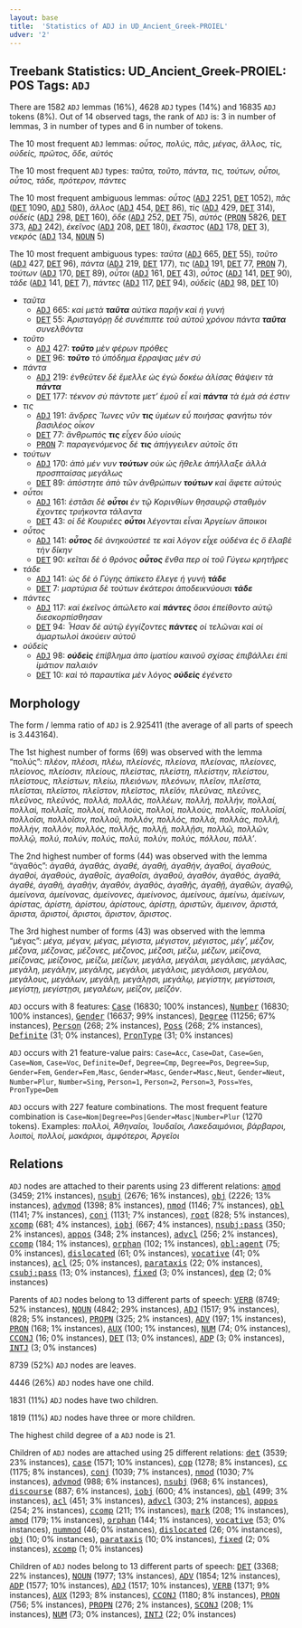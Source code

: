```yaml
---
layout: base
title:  'Statistics of ADJ in UD_Ancient_Greek-PROIEL'
udver: '2'
---
```


## Treebank Statistics: UD_Ancient_Greek-PROIEL: POS Tags: `ADJ`

There are 1582 `ADJ` lemmas (16%), 4628 `ADJ` types (14%) and 16835 `ADJ` tokens (8%).
Out of 14 observed tags, the rank of `ADJ` is: 3 in number of lemmas, 3 in number of types and 6 in number of tokens.

The 10 most frequent `ADJ` lemmas: <em>οὗτος, πολύς, πᾶς, μέγας, ἄλλος, τὶς, οὐδείς, πρῶτος, ὅδε, αὐτός</em>

The 10 most frequent `ADJ` types:  <em>ταῦτα, τοῦτο, πάντα, τις, τούτων, οὗτοι, οὗτος, τάδε, πρότερον, πάντες</em>

The 10 most frequent ambiguous lemmas: <em>οὗτος</em> (<tt><a href="grc_proiel-pos-ADJ.html">ADJ</a></tt> 2251, <tt><a href="grc_proiel-pos-DET.html">DET</a></tt> 1052), <em>πᾶς</em> (<tt><a href="grc_proiel-pos-DET.html">DET</a></tt> 1090, <tt><a href="grc_proiel-pos-ADJ.html">ADJ</a></tt> 580), <em>ἄλλος</em> (<tt><a href="grc_proiel-pos-ADJ.html">ADJ</a></tt> 454, <tt><a href="grc_proiel-pos-DET.html">DET</a></tt> 86), <em>τὶς</em> (<tt><a href="grc_proiel-pos-ADJ.html">ADJ</a></tt> 429, <tt><a href="grc_proiel-pos-DET.html">DET</a></tt> 314), <em>οὐδείς</em> (<tt><a href="grc_proiel-pos-ADJ.html">ADJ</a></tt> 298, <tt><a href="grc_proiel-pos-DET.html">DET</a></tt> 160), <em>ὅδε</em> (<tt><a href="grc_proiel-pos-ADJ.html">ADJ</a></tt> 252, <tt><a href="grc_proiel-pos-DET.html">DET</a></tt> 75), <em>αὐτός</em> (<tt><a href="grc_proiel-pos-PRON.html">PRON</a></tt> 5826, <tt><a href="grc_proiel-pos-DET.html">DET</a></tt> 373, <tt><a href="grc_proiel-pos-ADJ.html">ADJ</a></tt> 242), <em>ἐκεῖνος</em> (<tt><a href="grc_proiel-pos-ADJ.html">ADJ</a></tt> 208, <tt><a href="grc_proiel-pos-DET.html">DET</a></tt> 180), <em>ἕκαστος</em> (<tt><a href="grc_proiel-pos-ADJ.html">ADJ</a></tt> 178, <tt><a href="grc_proiel-pos-DET.html">DET</a></tt> 3), <em>νεκρός</em> (<tt><a href="grc_proiel-pos-ADJ.html">ADJ</a></tt> 134, <tt><a href="grc_proiel-pos-NOUN.html">NOUN</a></tt> 5)

The 10 most frequent ambiguous types:  <em>ταῦτα</em> (<tt><a href="grc_proiel-pos-ADJ.html">ADJ</a></tt> 665, <tt><a href="grc_proiel-pos-DET.html">DET</a></tt> 55), <em>τοῦτο</em> (<tt><a href="grc_proiel-pos-ADJ.html">ADJ</a></tt> 427, <tt><a href="grc_proiel-pos-DET.html">DET</a></tt> 96), <em>πάντα</em> (<tt><a href="grc_proiel-pos-ADJ.html">ADJ</a></tt> 219, <tt><a href="grc_proiel-pos-DET.html">DET</a></tt> 177), <em>τις</em> (<tt><a href="grc_proiel-pos-ADJ.html">ADJ</a></tt> 191, <tt><a href="grc_proiel-pos-DET.html">DET</a></tt> 77, <tt><a href="grc_proiel-pos-PRON.html">PRON</a></tt> 7), <em>τούτων</em> (<tt><a href="grc_proiel-pos-ADJ.html">ADJ</a></tt> 170, <tt><a href="grc_proiel-pos-DET.html">DET</a></tt> 89), <em>οὗτοι</em> (<tt><a href="grc_proiel-pos-ADJ.html">ADJ</a></tt> 161, <tt><a href="grc_proiel-pos-DET.html">DET</a></tt> 43), <em>οὗτος</em> (<tt><a href="grc_proiel-pos-ADJ.html">ADJ</a></tt> 141, <tt><a href="grc_proiel-pos-DET.html">DET</a></tt> 90), <em>τάδε</em> (<tt><a href="grc_proiel-pos-ADJ.html">ADJ</a></tt> 141, <tt><a href="grc_proiel-pos-DET.html">DET</a></tt> 7), <em>πάντες</em> (<tt><a href="grc_proiel-pos-ADJ.html">ADJ</a></tt> 117, <tt><a href="grc_proiel-pos-DET.html">DET</a></tt> 94), <em>οὐδεὶς</em> (<tt><a href="grc_proiel-pos-ADJ.html">ADJ</a></tt> 98, <tt><a href="grc_proiel-pos-DET.html">DET</a></tt> 10)


* <em>ταῦτα</em>
  * <tt><a href="grc_proiel-pos-ADJ.html">ADJ</a></tt> 665: <em>καὶ μετὰ <b>ταῦτα</b> αὐτίκα παρῆν καὶ ἡ γυνή</em>
  * <tt><a href="grc_proiel-pos-DET.html">DET</a></tt> 55: <em>Ἀρισταγόρῃ δὲ συνέπιπτε τοῦ αὐτοῦ χρόνου πάντα <b>ταῦτα</b> συνελθόντα</em>
* <em>τοῦτο</em>
  * <tt><a href="grc_proiel-pos-ADJ.html">ADJ</a></tt> 427: <em><b>τοῦτο</b> μὲν φέρων πρόθες</em>
  * <tt><a href="grc_proiel-pos-DET.html">DET</a></tt> 96: <em><b>τοῦτο</b> τὸ ὑπόδημα ἔρραψας μὲν σύ</em>
* <em>πάντα</em>
  * <tt><a href="grc_proiel-pos-ADJ.html">ADJ</a></tt> 219: <em>ἐνθεῦτεν δὲ ἔμελλε ὡς ἐγὼ δοκέω ἁλίσας θάψειν τὰ <b>πάντα</b></em>
  * <tt><a href="grc_proiel-pos-DET.html">DET</a></tt> 177: <em>τέκνον σὺ πάντοτε μετ’ ἐμοῦ εἶ καὶ <b>πάντα</b> τὰ ἐμὰ σά ἐστιν</em>
* <em>τις</em>
  * <tt><a href="grc_proiel-pos-ADJ.html">ADJ</a></tt> 191: <em>ἄνδρες Ἴωνες νῦν <b>τις</b> ὑμέων εὖ ποιήσας φανήτω τὸν βασιλέος οἶκον</em>
  * <tt><a href="grc_proiel-pos-DET.html">DET</a></tt> 77: <em>ἄνθρωπός <b>τις</b> εἶχεν δύο υἱούς</em>
  * <tt><a href="grc_proiel-pos-PRON.html">PRON</a></tt> 7: <em>παραγενόμενος δέ <b>τις</b> ἀπήγγειλεν αὐτοῖς ὅτι</em>
* <em>τούτων</em>
  * <tt><a href="grc_proiel-pos-ADJ.html">ADJ</a></tt> 170: <em>ἀπὸ μέν νυν <b>τούτων</b> οὐκ ὡς ἤθελε ἀπήλλαξε ἀλλὰ προσπταίσας μεγάλως</em>
  * <tt><a href="grc_proiel-pos-DET.html">DET</a></tt> 89: <em>ἀπόστητε ἀπὸ τῶν ἀνθρώπων <b>τούτων</b> καὶ ἄφετε αὐτούς</em>
* <em>οὗτοι</em>
  * <tt><a href="grc_proiel-pos-ADJ.html">ADJ</a></tt> 161: <em>ἑστᾶσι δὲ <b>οὗτοι</b> ἐν τῷ Κορινθίων θησαυρῷ σταθμὸν ἔχοντες τριήκοντα τάλαντα</em>
  * <tt><a href="grc_proiel-pos-DET.html">DET</a></tt> 43: <em>οἱ δὲ Κουριέες <b>οὗτοι</b> λέγονται εἶναι Ἀργείων ἄποικοι</em>
* <em>οὗτος</em>
  * <tt><a href="grc_proiel-pos-ADJ.html">ADJ</a></tt> 141: <em><b>οὗτος</b> δὲ ἀνηκούστεέ τε καὶ λόγον εἶχε οὐδένα ἐς ὃ ἔλαβὲ τὴν δίκην</em>
  * <tt><a href="grc_proiel-pos-DET.html">DET</a></tt> 90: <em>κεῖται δὲ ὁ θρόνος <b>οὗτος</b> ἔνθα περ οἱ τοῦ Γύγεω κρητῆρες</em>
* <em>τάδε</em>
  * <tt><a href="grc_proiel-pos-ADJ.html">ADJ</a></tt> 141: <em>ὡς δὲ ὁ Γύγης ἀπίκετο ἔλεγε ἡ γυνὴ <b>τάδε</b></em>
  * <tt><a href="grc_proiel-pos-DET.html">DET</a></tt> 7: <em>μαρτύρια δὲ τούτων ἑκάτεροι ἀποδεικνύουσι <b>τάδε</b></em>
* <em>πάντες</em>
  * <tt><a href="grc_proiel-pos-ADJ.html">ADJ</a></tt> 117: <em>καὶ ἐκεῖνος ἀπώλετο καὶ <b>πάντες</b> ὅσοι ἐπείθοντο αὐτῷ διεσκορπίσθησαν</em>
  * <tt><a href="grc_proiel-pos-DET.html">DET</a></tt> 94: <em>Ἦσαν δὲ αὐτῷ ἐγγίζοντες <b>πάντες</b> οἱ τελῶναι καὶ οἱ ἁμαρτωλοὶ ἀκούειν αὐτοῦ</em>
* <em>οὐδεὶς</em>
  * <tt><a href="grc_proiel-pos-ADJ.html">ADJ</a></tt> 98: <em><b>οὐδεὶς</b> ἐπίβλημα ἀπο ἱματίου καινοῦ σχίσας ἐπιβάλλει ἐπὶ ἱμάτιον παλαιόν</em>
  * <tt><a href="grc_proiel-pos-DET.html">DET</a></tt> 10: <em>καὶ τὸ παραυτίκα μὲν λόγος <b>οὐδεὶς</b> ἐγένετο</em>

## Morphology

The form / lemma ratio of `ADJ` is 2.925411 (the average of all parts of speech is 3.443164).

The 1st highest number of forms (69) was observed with the lemma “πολύς”: <em>πλέον, πλέοσι, πλέω, πλείονές, πλείονα, πλείονας, πλείονες, πλείονος, πλείοσιν, πλείους, πλείστας, πλείστη, πλείστην, πλείστου, πλείστους, πλείστων, πλείω, πλειόνων, πλεόνων, πλεῖον, πλεῖστα, πλεῖσται, πλεῖστοι, πλεῖστον, πλεῖστος, πλεῖόν, πλεῦνας, πλεῦνες, πλεῦνος, πλεῦνός, πολλά, πολλάς, πολλέων, πολλή, πολλήν, πολλαί, πολλαὶ, πολλαῖς, πολλοί, πολλούς, πολλοὶ, πολλοὺς, πολλοῖς, πολλοῖσί, πολλοῖσι, πολλοῖσιν, πολλοῦ, πολλόν, πολλός, πολλὰ, πολλὰς, πολλὴ, πολλὴν, πολλὸν, πολλὸς, πολλῆς, πολλῇ, πολλῇσι, πολλῶ, πολλῶν, πολλῷ, πολύ, πολύν, πολύς, πολὺ, πολὺν, πολὺς, πόλλου, πόλλ’</em>.

The 2nd highest number of forms (44) was observed with the lemma “ἀγαθός”: <em>ἀγαθά, ἀγαθάς, ἀγαθέ, ἀγαθή, ἀγαθήν, ἀγαθοί, ἀγαθούς, ἀγαθοὶ, ἀγαθοὺς, ἀγαθοῖς, ἀγαθοῖσι, ἀγαθοῦ, ἀγαθόν, ἀγαθός, ἀγαθὰ, ἀγαθὲ, ἀγαθὴ, ἀγαθὴν, ἀγαθὸν, ἀγαθὸς, ἀγαθῆς, ἀγαθῇ, ἀγαθῶν, ἀγαθῷ, ἀμείνονα, ἀμείνονας, ἀμείνονες, ἀμείνονος, ἀμείνους, ἀμείνω, ἀμείνων, ἀρίστας, ἀρίστη, ἀρίστου, ἀρίστους, ἀρίστῃ, ἀριστῶν, ἄμεινον, ἄριστά, ἄριστα, ἄριστοί, ἄριστοι, ἄριστον, ἄριστος</em>.

The 3rd highest number of forms (43) was observed with the lemma “μέγας”: <em>μέγα, μέγαν, μέγας, μέγιστα, μέγιστον, μέγιστος, μέγ’, μέζον, μέζονα, μέζονας, μέζονες, μέζονος, μέζοσι, μέζω, μέζων, μείζονα, μείζονας, μείζονος, μείζω, μείζων, μεγάλα, μεγάλαι, μεγάλαις, μεγάλας, μεγάλη, μεγάλην, μεγάλης, μεγάλοι, μεγάλοις, μεγάλοισι, μεγάλου, μεγάλους, μεγάλων, μεγάλῃ, μεγάλῃσι, μεγάλῳ, μεγίστην, μεγίστοισι, μεγίστῃ, μεγίστῃσι, μεγαλέων, μεῖζον, μεῖζόν</em>.

`ADJ` occurs with 8 features: <tt><a href="grc_proiel-feat-Case.html">Case</a></tt> (16830; 100% instances), <tt><a href="grc_proiel-feat-Number.html">Number</a></tt> (16830; 100% instances), <tt><a href="grc_proiel-feat-Gender.html">Gender</a></tt> (16637; 99% instances), <tt><a href="grc_proiel-feat-Degree.html">Degree</a></tt> (11256; 67% instances), <tt><a href="grc_proiel-feat-Person.html">Person</a></tt> (268; 2% instances), <tt><a href="grc_proiel-feat-Poss.html">Poss</a></tt> (268; 2% instances), <tt><a href="grc_proiel-feat-Definite.html">Definite</a></tt> (31; 0% instances), <tt><a href="grc_proiel-feat-PronType.html">PronType</a></tt> (31; 0% instances)

`ADJ` occurs with 21 feature-value pairs: `Case=Acc`, `Case=Dat`, `Case=Gen`, `Case=Nom`, `Case=Voc`, `Definite=Def`, `Degree=Cmp`, `Degree=Pos`, `Degree=Sup`, `Gender=Fem`, `Gender=Fem,Masc`, `Gender=Masc`, `Gender=Masc,Neut`, `Gender=Neut`, `Number=Plur`, `Number=Sing`, `Person=1`, `Person=2`, `Person=3`, `Poss=Yes`, `PronType=Dem`

`ADJ` occurs with 227 feature combinations.
The most frequent feature combination is `Case=Nom|Degree=Pos|Gender=Masc|Number=Plur` (1270 tokens).
Examples: <em>πολλοὶ, Ἀθηναῖοι, Ἰουδαῖοι, Λακεδαιμόνιοι, βάρβαροι, λοιποὶ, πολλοί, μακάριοι, ἀμφότεροι, Ἀργεῖοι</em>


## Relations

`ADJ` nodes are attached to their parents using 23 different relations: <tt><a href="grc_proiel-dep-amod.html">amod</a></tt> (3459; 21% instances), <tt><a href="grc_proiel-dep-nsubj.html">nsubj</a></tt> (2676; 16% instances), <tt><a href="grc_proiel-dep-obj.html">obj</a></tt> (2226; 13% instances), <tt><a href="grc_proiel-dep-advmod.html">advmod</a></tt> (1398; 8% instances), <tt><a href="grc_proiel-dep-nmod.html">nmod</a></tt> (1146; 7% instances), <tt><a href="grc_proiel-dep-obl.html">obl</a></tt> (1141; 7% instances), <tt><a href="grc_proiel-dep-conj.html">conj</a></tt> (1131; 7% instances), <tt><a href="grc_proiel-dep-root.html">root</a></tt> (828; 5% instances), <tt><a href="grc_proiel-dep-xcomp.html">xcomp</a></tt> (681; 4% instances), <tt><a href="grc_proiel-dep-iobj.html">iobj</a></tt> (667; 4% instances), <tt><a href="grc_proiel-dep-nsubj-pass.html">nsubj:pass</a></tt> (350; 2% instances), <tt><a href="grc_proiel-dep-appos.html">appos</a></tt> (348; 2% instances), <tt><a href="grc_proiel-dep-advcl.html">advcl</a></tt> (256; 2% instances), <tt><a href="grc_proiel-dep-ccomp.html">ccomp</a></tt> (184; 1% instances), <tt><a href="grc_proiel-dep-orphan.html">orphan</a></tt> (102; 1% instances), <tt><a href="grc_proiel-dep-obl-agent.html">obl:agent</a></tt> (75; 0% instances), <tt><a href="grc_proiel-dep-dislocated.html">dislocated</a></tt> (61; 0% instances), <tt><a href="grc_proiel-dep-vocative.html">vocative</a></tt> (41; 0% instances), <tt><a href="grc_proiel-dep-acl.html">acl</a></tt> (25; 0% instances), <tt><a href="grc_proiel-dep-parataxis.html">parataxis</a></tt> (22; 0% instances), <tt><a href="grc_proiel-dep-csubj-pass.html">csubj:pass</a></tt> (13; 0% instances), <tt><a href="grc_proiel-dep-fixed.html">fixed</a></tt> (3; 0% instances), <tt><a href="grc_proiel-dep-dep.html">dep</a></tt> (2; 0% instances)

Parents of `ADJ` nodes belong to 13 different parts of speech: <tt><a href="grc_proiel-pos-VERB.html">VERB</a></tt> (8749; 52% instances), <tt><a href="grc_proiel-pos-NOUN.html">NOUN</a></tt> (4842; 29% instances), <tt><a href="grc_proiel-pos-ADJ.html">ADJ</a></tt> (1517; 9% instances),  (828; 5% instances), <tt><a href="grc_proiel-pos-PROPN.html">PROPN</a></tt> (325; 2% instances), <tt><a href="grc_proiel-pos-ADV.html">ADV</a></tt> (197; 1% instances), <tt><a href="grc_proiel-pos-PRON.html">PRON</a></tt> (168; 1% instances), <tt><a href="grc_proiel-pos-AUX.html">AUX</a></tt> (100; 1% instances), <tt><a href="grc_proiel-pos-NUM.html">NUM</a></tt> (74; 0% instances), <tt><a href="grc_proiel-pos-CCONJ.html">CCONJ</a></tt> (16; 0% instances), <tt><a href="grc_proiel-pos-DET.html">DET</a></tt> (13; 0% instances), <tt><a href="grc_proiel-pos-ADP.html">ADP</a></tt> (3; 0% instances), <tt><a href="grc_proiel-pos-INTJ.html">INTJ</a></tt> (3; 0% instances)

8739 (52%) `ADJ` nodes are leaves.

4446 (26%) `ADJ` nodes have one child.

1831 (11%) `ADJ` nodes have two children.

1819 (11%) `ADJ` nodes have three or more children.

The highest child degree of a `ADJ` node is 21.

Children of `ADJ` nodes are attached using 25 different relations: <tt><a href="grc_proiel-dep-det.html">det</a></tt> (3539; 23% instances), <tt><a href="grc_proiel-dep-case.html">case</a></tt> (1571; 10% instances), <tt><a href="grc_proiel-dep-cop.html">cop</a></tt> (1278; 8% instances), <tt><a href="grc_proiel-dep-cc.html">cc</a></tt> (1175; 8% instances), <tt><a href="grc_proiel-dep-conj.html">conj</a></tt> (1039; 7% instances), <tt><a href="grc_proiel-dep-nmod.html">nmod</a></tt> (1030; 7% instances), <tt><a href="grc_proiel-dep-advmod.html">advmod</a></tt> (988; 6% instances), <tt><a href="grc_proiel-dep-nsubj.html">nsubj</a></tt> (968; 6% instances), <tt><a href="grc_proiel-dep-discourse.html">discourse</a></tt> (887; 6% instances), <tt><a href="grc_proiel-dep-iobj.html">iobj</a></tt> (600; 4% instances), <tt><a href="grc_proiel-dep-obl.html">obl</a></tt> (499; 3% instances), <tt><a href="grc_proiel-dep-acl.html">acl</a></tt> (451; 3% instances), <tt><a href="grc_proiel-dep-advcl.html">advcl</a></tt> (303; 2% instances), <tt><a href="grc_proiel-dep-appos.html">appos</a></tt> (254; 2% instances), <tt><a href="grc_proiel-dep-ccomp.html">ccomp</a></tt> (211; 1% instances), <tt><a href="grc_proiel-dep-mark.html">mark</a></tt> (208; 1% instances), <tt><a href="grc_proiel-dep-amod.html">amod</a></tt> (179; 1% instances), <tt><a href="grc_proiel-dep-orphan.html">orphan</a></tt> (144; 1% instances), <tt><a href="grc_proiel-dep-vocative.html">vocative</a></tt> (53; 0% instances), <tt><a href="grc_proiel-dep-nummod.html">nummod</a></tt> (46; 0% instances), <tt><a href="grc_proiel-dep-dislocated.html">dislocated</a></tt> (26; 0% instances), <tt><a href="grc_proiel-dep-obj.html">obj</a></tt> (10; 0% instances), <tt><a href="grc_proiel-dep-parataxis.html">parataxis</a></tt> (10; 0% instances), <tt><a href="grc_proiel-dep-fixed.html">fixed</a></tt> (2; 0% instances), <tt><a href="grc_proiel-dep-xcomp.html">xcomp</a></tt> (1; 0% instances)

Children of `ADJ` nodes belong to 13 different parts of speech: <tt><a href="grc_proiel-pos-DET.html">DET</a></tt> (3368; 22% instances), <tt><a href="grc_proiel-pos-NOUN.html">NOUN</a></tt> (1977; 13% instances), <tt><a href="grc_proiel-pos-ADV.html">ADV</a></tt> (1854; 12% instances), <tt><a href="grc_proiel-pos-ADP.html">ADP</a></tt> (1577; 10% instances), <tt><a href="grc_proiel-pos-ADJ.html">ADJ</a></tt> (1517; 10% instances), <tt><a href="grc_proiel-pos-VERB.html">VERB</a></tt> (1371; 9% instances), <tt><a href="grc_proiel-pos-AUX.html">AUX</a></tt> (1293; 8% instances), <tt><a href="grc_proiel-pos-CCONJ.html">CCONJ</a></tt> (1180; 8% instances), <tt><a href="grc_proiel-pos-PRON.html">PRON</a></tt> (756; 5% instances), <tt><a href="grc_proiel-pos-PROPN.html">PROPN</a></tt> (276; 2% instances), <tt><a href="grc_proiel-pos-SCONJ.html">SCONJ</a></tt> (208; 1% instances), <tt><a href="grc_proiel-pos-NUM.html">NUM</a></tt> (73; 0% instances), <tt><a href="grc_proiel-pos-INTJ.html">INTJ</a></tt> (22; 0% instances)

